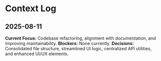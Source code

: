 # Context Log

## 2025-08-11
**Current Focus:** Codebase refactoring, alignment with documentation, and improving maintainability.
**Blockers:** None currently.
**Decisions:** Consolidated file structure, streamlined UI logic, centralized API utilities, and enhanced UI/UX elements.